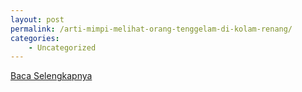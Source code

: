 ```yaml
---
layout: post
permalink: /arti-mimpi-melihat-orang-tenggelam-di-kolam-renang/
categories:
    - Uncategorized
---
```


[Baca Selengkapnya](/08)